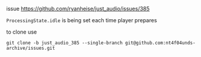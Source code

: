 issue https://github.com/ryanheise/just_audio/issues/385

`ProcessingState.idle` is being set each time player prepares

to clone use

```
git clone -b just_audio_385 --single-branch git@github.com:nt4f04unds-archive/issues.git
```